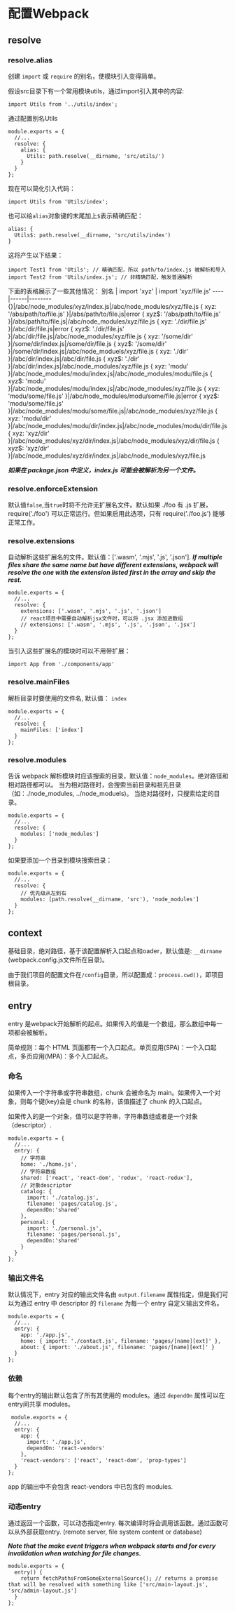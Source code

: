 # 配置Webpack
## resolve
### resolve.alias
创建 `import` 或 `require` 的别名，使模块引入变得简单。

假设src目录下有一个常用模块utils，通过import引入其中的内容:
```
import Utils from '../utils/index';
```
通过配置别名Utils
```
module.exports = {
  //...
  resolve: {
    alias: {
      Utils: path.resolve(__dirname, 'src/utils/')
    }
  }
};
```
现在可以简化引入代码：
```
import Utils from 'Utils/index';
```
也可以给`alias`对象键的末尾加上`$`表示精确匹配：
```
alias: {
  Utils$: path.resolve(__dirname, 'src/utils/index')
}
```
这将产生以下结果：
```
import Test1 from 'Utils'; // 精确匹配，所以 path/to/index.js 被解析和导入
import Test2 from 'Utils/index.js'; // 非精确匹配，触发普通解析
```
下面的表格展示了一些其他情况：
别名 | import 'xyz' | import 'xyz/file.js'
----|------|--------
{}|/abc/node_modules/xyz/index.js|/abc/node_modules/xyz/file.js
{ xyz: '/abs/path/to/file.js' }|/abs/path/to/file.js|error
{ xyz$: '/abs/path/to/file.js' }|/abs/path/to/file.js|/abc/node_modules/xyz/file.js
{ xyz: './dir/file.js' }|/abc/dir/file.js|error
{ xyz$: './dir/file.js' }|/abc/dir/file.js|/abc/node_modules/xyz/file.js
{ xyz: '/some/dir' }|/some/dir/index.js|/some/dir/file.js
{ xyz$: '/some/dir' }|/some/dir/index.js|/abc/node_moduels/xyz/file.js
{ xyz: './dir' }|/abc/dir/index.js|/abc/dir/file.js
{ xyz$: './dir' }|/abc/dir/index.js|/abc/node_modules/xyz/file.js
{ xyz: 'modu' }|/abc/node_modules/modu/index.js|/abc/node_modules/modu/file.js
{ xyz$: 'modu' }|/abc/node_modules/modu/index.js|/abc/node_modules/xyz/file.js
{ xyz: 'modu/some/file.js' }|/abc/node_modules/modu/some/file.js|error
{ xyz$: 'modu/some/file.js' }|/abc/node_modules/modu/some/file.js|/abc/node_modules/xyz/file.js
{ xyz: 'modu/dir' }|/abc/node_modules/modu/dir/index.js|/abc/node_modules/modu/dir/file.js
{ xyz: 'xyz/dir' }|/abc/node_modules/xyz/dir/index.js|/abc/node_modules/xyz/dir/file.js
{ xyz$: 'xyz/dir' }|/abc/node_modules/xyz/dir/index.js|/abc/node_modules/xyz/file.js

***如果在 package.json 中定义，index.js 可能会被解析为另一个文件。***

### resolve.enforceExtension
默认值`false`,当`true`时将不允许无扩展名文件。默认如果 ./foo 有 .js 扩展，require('./foo') 可以正常运行。但如果启用此选项，只有 require('./foo.js') 能够正常工作。

### resolve.extensions
自动解析这些扩展名的文件。默认值：['.wasm', '.mjs', '.js', '.json'].
***If multiple files share the same name but have different extensions, webpack will resolve the one with the extension listed first in the array and skip the rest.***
```
module.exports = {
  //...
  resolve: {
    extensions: ['.wasm', '.mjs', '.js', '.json']
    // react项目中需要自动解析jsx文件时，可以将 .jsx 添加进数组
    // extensions: ['.wasm', '.mjs', '.js', '.json', '.jsx']
  }
};
```
当引入这些扩展名的模块时可以不用带扩展：
```
import App from './components/app'
```

### resolve.mainFiles
解析目录时要使用的文件名, 默认值： `index`
```
module.exports = {
  //...
  resolve: {
    mainFiles: ['index']
  }
};
```

### resolve.modules
告诉 webpack 解析模块时应该搜索的目录，默认值：`node_modules`。绝对路径和相对路径都可以。
当为相对路径时，会搜索当前目录和祖先目录（如：./node_modules, ../node_moduels)。
当绝对路径时，只搜索给定的目录。
```
module.exports = {
  //...
  resolve: {
    modules: ['node_modules']
  }
};
```
如果要添加一个目录到模块搜索目录：
```
module.exports = {
  //...
  resolve: {
    // 优先级从左到右
    modules: [path.resolve(__dirname, 'src'), 'node_modules']
  }
};
```

## context
基础目录，绝对路径，基于该配置解析入口起点和oader，默认值是: `__dirname` (webpack.config.js文件所在目录)。

由于我们项目的配置文件在`/config`目录，所以配置成：`process.cwd()`，即项目根目录。

## entry
entry 是webpack开始解析的起点。如果传入的值是一个数组，那么数组中每一项都会被解析。

简单规则：每个 HTML 页面都有一个入口起点。单页应用(SPA)：一个入口起点，多页应用(MPA)：多个入口起点。

### 命名
如果传入一个字符串或字符串数组，chunk 会被命名为 main。如果传入一个对象，则每个键(key)会是 chunk 的名称，该值描述了 chunk 的入口起点。

如果传入的是一个对象，值可以是字符串，字符串数组或者是一个对象（descriptor）.
```
module.exports = {
  //...
  entry: {
    // 字符串
    home: './home.js', 
    // 字符串数组
    shared: ['react', 'react-dom', 'redux', 'react-redux'],
    // 对象descriptor
    catalog: { 
      import: './catalog.js', 
      filename: 'pages/catalog.js', 
      dependOn:'shared'
    },
    personal: { 
      import: './personal.js', 
      filename: 'pages/personal.js', 
      dependOn:'shared'
    }
  }
};
```

### 输出文件名
默认情况下，entry 对应的输出文件名由 `output.filename` 属性指定，但是我们可以为通过 entry 中 descriptor 的 `filename` 为每一个 entry 自定义输出文件名。
```
module.exports = {
  //...
  entry: {
    app: './app.js',
    home: { import: './contact.js', filename: 'pages/[name][ext]' },
    about: { import: './about.js', filename: 'pages/[name][ext]' }
  }
};
```
### 依赖
每个entry的输出默认包含了所有其使用的 modules。通过 `dependOn` 属性可以在entry间共享 modules。
```
 module.exports = {
  //...
  entry: {
    app: { 
      import: './app.js', 
      dependOn: 'react-vendors' 
    },
    'react-vendors': ['react', 'react-dom', 'prop-types']
  }
};
```
app 的输出中不会包含 react-vendors 中已包含的 modules.

### 动态entry
通过返回一个函数，可以动态指定entry. 每次编译时将会调用该函数。通过函数可以从外部获取entry. (remote server, file system content or database)

***Note that the make event triggers when webpack starts and for every invalidation when watching for file changes.***
```
module.exports = {
  entry() {
    return fetchPathsFromSomeExternalSource(); // returns a promise that will be resolved with something like ['src/main-layout.js', 'src/admin-layout.js']
  }
};
```
